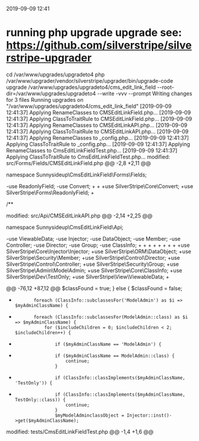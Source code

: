 2019-09-09 12:41

# running php upgrade upgrade see: https://github.com/silverstripe/silverstripe-upgrader
cd /var/www/upgrades/upgradeto4
php /var/www/upgrader/vendor/silverstripe/upgrader/bin/upgrade-code upgrade /var/www/upgrades/upgradeto4/cms_edit_link_field  --root-dir=/var/www/upgrades/upgradeto4 --write -vvv --prompt
Writing changes for 3 files
Running upgrades on "/var/www/upgrades/upgradeto4/cms_edit_link_field"
[2019-09-09 12:41:37] Applying RenameClasses to CMSEditLinkField.php...
[2019-09-09 12:41:37] Applying ClassToTraitRule to CMSEditLinkField.php...
[2019-09-09 12:41:37] Applying RenameClasses to CMSEditLinkAPI.php...
[2019-09-09 12:41:37] Applying ClassToTraitRule to CMSEditLinkAPI.php...
[2019-09-09 12:41:37] Applying RenameClasses to _config.php...
[2019-09-09 12:41:37] Applying ClassToTraitRule to _config.php...
[2019-09-09 12:41:37] Applying RenameClasses to CmsEditLinkFieldTest.php...
[2019-09-09 12:41:37] Applying ClassToTraitRule to CmsEditLinkFieldTest.php...
modified:	src/Forms/Fields/CMSEditLinkField.php
@@ -2,8 +2,11 @@

 namespace Sunnysideup\CmsEditLinkField\Forms\Fields;

-use ReadonlyField;
-use Convert;
+
+
+use SilverStripe\Core\Convert;
+use SilverStripe\Forms\ReadonlyField;
+


 /**

modified:	src/Api/CMSEditLinkAPI.php
@@ -2,14 +2,25 @@

 namespace Sunnysideup\CmsEditLinkField\Api;

-use ViewableData;
-use Injector;
-use DataObject;
-use Member;
-use Controller;
-use Director;
-use Group;
-use ClassInfo;
+
+
+
+
+
+
+
+
+use SilverStripe\Core\Injector\Injector;
+use SilverStripe\ORM\DataObject;
+use SilverStripe\Security\Member;
+use SilverStripe\Control\Director;
+use SilverStripe\Control\Controller;
+use SilverStripe\Security\Group;
+use SilverStripe\Admin\ModelAdmin;
+use SilverStripe\Core\ClassInfo;
+use SilverStripe\Dev\TestOnly;
+use SilverStripe\View\ViewableData;
+



@@ -76,12 +87,12 @@
             $classFound = true;
         } else {
             $classFound = false;
-            foreach (ClassInfo::subclassesFor('ModelAdmin') as $i => $myAdminClassName) {
+            foreach (ClassInfo::subclassesFor(ModelAdmin::class) as $i => $myAdminClassName) {
                 for ($includeChildren = 0; $includeChildren < 2; $includeChildren++) {
-                    if ($myAdminClassName == 'ModelAdmin') {
+                    if ($myAdminClassName == ModelAdmin::class) {
                         continue;
                     }
-                    if (ClassInfo::classImplements($myAdminClassName, 'TestOnly')) {
+                    if (ClassInfo::classImplements($myAdminClassName, TestOnly::class)) {
                         continue;
                     }
                     $myModelAdminclassObject = Injector::inst()->get($myAdminClassName);

modified:	tests/CmsEditLinkFieldTest.php
@@ -1,4 +1,6 @@
 <?php
+
+use SilverStripe\Dev\SapphireTest;

 class CmsEditLinkFieldTest extends SapphireTest
 {

Writing changes for 3 files
✔✔✔